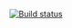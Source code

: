 [![Build status](https://ci.appveyor.com/api/projects/status/6ypgp8t4l4h39okd/branch/main?svg=true)](https://ci.appveyor.com/project/RomanAgapitovQA54/replanedelivery/branch/main)
